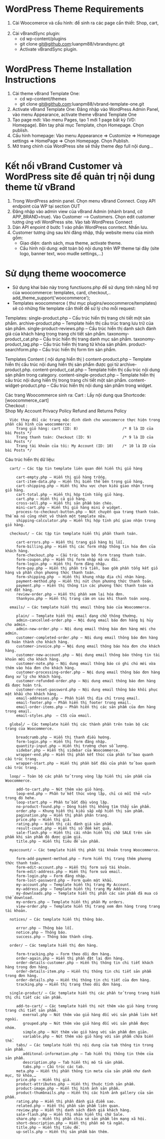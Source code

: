 # WordPress Theme Requirements
   1. Cài Woocomerce và cấu hình: để sinh ra các page cần thiết: Shop, cart, ..
   2. Cài vBrandSync plugin:
      - cd wp-content/plugins
      - git clone git@github.com:luanpm88/vbrandsync.git
      - Activate vBrandSync plugin.

# WordPress Theme Installation Instructions
   1. Cài theme vBrand Template One:
      - cd wp-content/themes
      - git clone git@github.com:luanpm88/vbrand-template-one.git
   2. Activate vBrand Template One: Đăng nhập vào WordPress Admin Panel, vào menu Appearance, activate theme vBrand Template One
   3. Tạo page mới: Vào menu Pages, tạo 1 mới 1 page bất kỳ (VD: Homepage). Bên tay phải mục Template, chọn Homepage. Chọn publish.
   4. Cấu hình homepage: Vào menu Appearance => Customize => Homepage settings => HomePage => Chọn Homepage. Chọn Publish.
   5. Mở trang chính của WordPress site sẽ thấy theme đẹp full nội dung...

# Kết nối vBrand Customer và WordPress site để quản trị nội dung theme từ vBrand
   1. Trong WordPress admin panel. Chọn menu vBrand Connect. Copy API endpoint của WP tại section OUT
   2. Đăng nhập vào admin view của vBrand Admin (nhánh brand, cờ APP_BRAND=true). Vào Customer --> Customers. Chọn edit customer tương ứng với WordPress site. Vào tab WordPress Connect
   3. Dán API enpoint ở bước 1 vào phần WordPress conntect. Nhấn lưu.
   4. Customer tương ứng sau khi đăng nhập, thấy website menu của mình gồm:
      - Giao diện: danh sách, mua theme, activate theme.
      - Cấu hình nội dung: edit toàn bộ nội dung trên WP theme tại đây (site logo, banner text, woo mudle settings,...)


# Sử dụng theme woocomerce
   - Sử dụng khai báo này trong functiuons.php để sử dụng tính năng hỗ trợ của woocommerce: templates, card, checkout,..
      add_theme_support('woocommerce');
   - Templates woocommerce ( thư mục plugins/woocommerce/templates) sẽ có những file template cần thiết để sử lý cho mỗi request: 
   
   Templates:
      single-product.php – Cấu trúc hiển thị trang chi tiết một sản phẩm.
      archive-product.php – Template hiển thị cấu trúc trang lưu trữ của sản phẩm.
      single-product-reviews.php – Cấu trúc hiển thị danh sách đánh giá của khách hàng trong trang chi tiết sản phẩm.
      taxonomy-product_cat.php – Cấu trúc hiển thị trang danh mục sản phẩm.
      taxonomy-product_tag.php – Cấu trúc hiển thị trang từ khóa sản phẩm.
      product-searchform.php – Cấu trúc hiển thị form tìm sản phẩm.

   Templates Content ( nội dụng hiển thị )
      content-product.php – Template hiển thị cấu trúc nội dung hiển thị sản phẩm được gọi từ archive-product.php.
      content-product_cat.php – Template hiển thị cấu trúc nội dung sản phẩm trong category.
      content-single-product.php – Template hiển thị cấu trúc nội dung hiển thị trong trang chi tiết một sản phẩm.
      content-widget-product.php – Cấu trúc hiển thị nội dung sản phẩm trong widget.  

   Các trang Woocommerce sinh ra:
      Cart  : Lầy nội dung qua Shortcode: [woocommerce_cart]  
      Checkout :  
      Shop
      My Account
      Privacy Policy
      Refund and Returns Policy 
      
      Việc thay đổi các trang mặc đinh dành cho woocomerce thực hiện trong phần cấu hình của woocommerce:  
         Trang giỏ hàng: cart (ID: 8)                    /* 8 là ID của bài Posts */
         Trang thanh toán: Checkout (ID: 9)              /* 9 là ID của bài Posts */
         Trang tài khoản của tôi: My Account (ID: 10)    /* 10 là ID của bài Posts */
      
   Cáu trúc hiển thị dữ liệu:


      cart/ – Các tập tin template liên quan đến hiển thị giỏ hàng

         cart-empty.php – Hiển thị giỏ hàng trống.
         cart-item-data.php – Hiển thị biến thể bên trong giỏ hàng.
         cart-shipping.php – Hiển thị khu vực chọn kiểu giao nhận trong giỏ hàng.
         cart-total.php – Hiển thị hộp tính tổng giỏ hàng.
         cart.php – Hiển thị cả giỏ hàng.
         cross-sell.php – Hiển thị sản phẩm bán chéo.
         mini-cart.php – Hiển thị giỏ hàng mini ở widget.
         process-to-checkout-button.php – Nút chuyển qua trang thanh toán. Thế mà nó cũng nhét vô thành một template nữa.
         shipping-calculator.php – Hiển thị hộp tính phí giao nhận trong giỏ hàng.

      checkout/ – Các tập tin template hiển thị phần thanh toán.

         cart-errors.php – Hiển thị trang giỏ hàng bị lỗi.
         form-billing.php – Hiển thị các form nhập thông tin hóa đơn của khách hàng.
         form-checkout.php – Cấu trúc toàn bộ form trang thanh toán.
         form-coupon.php – Hiển thị form nhập mã ưu đãi.
         form-login.php – Hiển thị form đăng nhập.
         form-pay.php – Hiển thị phần trả tiền, bao gồm phần tổng kết giỏ hàng và phần chọn phương thức thanh toán.
         form-shipping.php  – Hiển thị khung nhập địa chỉ nhận hàng.
         payment-method.php – Hiển thị nút chọn phương thức thanh toán.
         payment.php – Hiển thị thông tin các phương thức thanh toán và nút đặt hàng.
         review-order.php – Hiển thị phần xem lại hóa đơn.
         thankyou.php – Hiển thị trang cám ơn sau khi thanh toán xong.

      emails/ – Các template hiển thị email thông báo của Woocommerce.

         plain/ – Template hiển thị email dạng chữ thông thường.
         admin-cancelled-order.php – Nội dung email báo đơn hàng bị hủy cho admin.
         admin-new-order.php – Nội dung email thông báo đơn hàng mới cho admin.
         customer-completed-order.php – Nội dung email thông báo đơn hàng đã hoàn thành cho khách hàng.
         customer-invoice.php – Nội dung email thông báo hóa đơn cho khách hàng.
         customer-new-account.php – Nội dung email thông báo thông tin tài khoản mới cho khách hàng.
         customer-note.php – Nội dung email thông báo có ghi chú mới vừa thêm vào hóa đơn cho khách hàng.
         customer-processing-order.php – Nội dung email thông báo đơn hàng đang xử lý cho khách hàng.
         customer-refunded-order.php – Nội dung email thông báo đơn hàng đã được hoàn trả.
         customer-reset-password.php – Nội dung email thông báo khôi phục mật khẩu cho khách hàng.
         email-addresses.php – Phần hiển thị địa chỉ trong email.
         email-footer.php – Phần hiển thị footer trong email.
         email-order-items.php – Phần hiển thị các sản phẩm của đơn hàng trong email.
         email-styles.php  – CSS của email.

      global/ – Các template hiển thị các thành phần trên toàn bộ các trang của Woocommerce.

         breadcrumb.php – Hiển thị thanh điều hướng.
         form-login.php – Hiển thị form đăng nhập.
         quantity-input.php – Hiển thị trường chọn số lượng.
         sidebar.php – Hiển thị sidebar của Woocommerce.
         wrapper-end.php – Hiển thị phần kết thúc của phần tử bao quanh cấu trúc trang.
         wrapper-start.php – Hiển thị phần bắt đầu của phần tử bao quanh cấu trúc trang.

      loop/ – Toàn bộ các phần tử trong vòng lặp hiển thị sản phẩm của Woocommerce.

         add-to-cart.php – Nút thêm vào giỏ hàng.
         loop-end.php – Phần tử kết thúc vòng lặp, chỉ có mỗi thẻ <ul> trong đó hehe.
         loop-start.php – Phần tử bắt đầu vòng lặp.
         no-product-found.php – Dòng hiển thị không tìm thấy sản phẩm.
         order.php – Khung hiển thị kiểu sắp xếp hiển thị sản phẩm.
         pagination.php – Hiển thị phần phân trang.
         price.php – Hiển thị giá.
         rating.php – Hiển thị cái đánh giá sản phẩm.
         result-count.php – Hiển thị số đếm két quả.
         sale-flash.php – Hiển thị cái nhãn hiển thị chữ SALE trên sản phẩm khi sản phẩm đó được giảm giá.
         title.php – Hiển thị tiêu đề sản phẩm.

      myaccount/ – Các template hiển thị phần tài khoản trong Woocommerce.

         form-add-payment-method.php – Form hiển thị trang thêm phương thức thanh toán.
         form-edit-account.php – Hiển thị form sửa tài khoản.
         form-edit-address.php – Hiển thị form sửa email.
         form-login.php – Form đăng nhập.
         form-lost-password.php – Form quên mật khẩu.
         my-account.php – Template hiển thị trang My Account.
         my-address.php – Template hiển thị trang My Address.
         my-downloads.php – Template hiển thị phần các sản phẩm đã mua có thể download.
         my-orders.php – Template hiển thị phần My orders.
         view-order.php – Template hiển thị trang xem đơn hàng trong trang tài khoản.

      notices/ – Các template hiển thị thông báo.

         error.php – Thông báo lỗi.
         notice.php – Thông báo.
         success.php – Thông báo thành công.

      order/ – Các template hiển thị đơn hàng.

         form-tracking.php – Form theo dõi đơn hàng.
         order-again.php – Hiển thị phần đặt lại đơn hàng.
         order-details-customer.php – Hiển thị thông tin chi tiết khách hàng trong đơn hàng.
         order-details-item.php – Hiển thị thông tin chi tiết sản phẩm trong đơn hàng.
         order-details.php – Hiển thị thông tin chi tiết của đơn hàng.
         tracking.php – Hiển thị trang theo dõi đơn hàng.

      single-product/ – Các template hiển thị các phần tử trong trang hiển thị chi tiết các sản phẩm.

         add-to-cart/ – Các template hiển thị nút thêm vào giỏ hàng trong trang chi tiết sản phẩm.
            exernal.php – Nút thêm vào giỏ hàng đối với sản phẩm liên kết ngoài.
            grouped.php – Nút thêm vào giỏ hàng đối với sản phẩm được nhóm.
            simple.php – Nút thêm vào giỏ hàng với sản phẩm đơn giản.
            variable.php – Nút thêm vào giỏ hàng với sản phẩm chứa biến thể.
         tabs/ – Các template hiển thị nội dung của tab thông tin trong sản phẩm.
            additonal-information.php – Tab hiển thị thông tin thêm của sản phẩm.
            description.php – Tab hiển thị mô tả sản phẩm.
            tabs.php – Cấu trúc các tab.
         meta.php – Hiển thị phần thông tin meta của sản phẩm như danh mục, từ khóa,…
         price.php – Hiển thị giá.
         product-attributes.php – Hiển thị thuộc tính sản phẩm.
         product-image.php – Hiển thị hình ảnh sản phẩm.
         product-thumbnails.php – Hiển thị các hình ảnh gallery của sản phẩm.
         rating.php – Hiển thị phần đánh giá điểm sao.
         related.php – Hiển thị phần sản phẩm liên quan.
         review.php – Hiển thị danh sách đánh giá khách hàng.
         sale-flash.php – Hiển thị nhãn hiển thị chứ Sale.
         share.php – Hiển thị phần chia sẻ sản phẩm lên mạng xã hội.
         short-description.php – Hiển thị phần mô tả ngắn.
         title.php – Hiển thị tiêu đề.
         up-sells.php – Hiển thị sản phẩm bán thêm.

      
      


